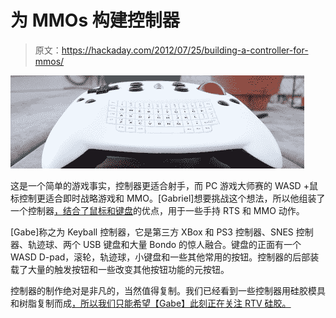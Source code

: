 # 为 MMOs 构建控制器

> 原文：<https://hackaday.com/2012/07/25/building-a-controller-for-mmos/>

[![](img/2fc28b1c38c58379beac5ef258a01c18.png "keyball")](http://hackaday.com/wp-content/uploads/2012/07/keyball.jpeg)

这是一个简单的游戏事实，控制器更适合射手，而 PC 游戏大师赛的 WASD +鼠标控制更适合即时战略游戏和 MMO。[Gabriel]想要挑战这个想法，所以他组装了一个控制器[，结合了鼠标和键盘](http://dufentech.com/keyball-controller-v2/)的优点，用于一些手持 RTS 和 MMO 动作。

[Gabe]称之为 Keyball 控制器，它是第三方 XBox 和 PS3 控制器、SNES 控制器、轨迹球、两个 USB 键盘和大量 Bondo 的惊人融合。键盘的正面有一个 WASD D-pad，滚轮，轨迹球，小键盘和一些其他常用的按钮。控制器的后部装载了大量的触发按钮和一些改变其他按钮功能的元按钮。

控制器的制作绝对是非凡的，当然值得复制。我们已经看到一些控制器用硅胶模具和树脂复制而成[，所以我们只能希望【Gabe】此刻正在关注 RTV 硅胶。](http://hackaday.com/2012/06/21/n64-in-an-n64-controller/)